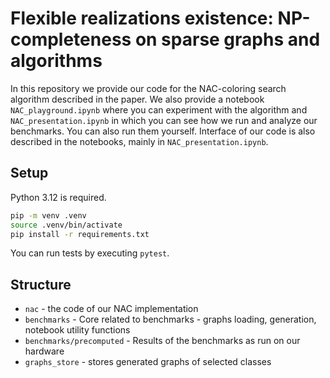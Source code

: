 # Flexible realizations existence: NP-completeness on sparse graphs and algorithms

In this repository we provide our code for the NAC-coloring search algorithm
described in the paper. We also provide a notebook `NAC_playground.ipynb` where
you can experiment with the algorithm and `NAC_presentation.ipynb`
in which you can see how we run and analyze our benchmarks. You can also run them yourself.
Interface of our code is also described in the notebooks, mainly in `NAC_presentation.ipynb`.

## Setup

Python 3.12 is required.

```bash
pip -m venv .venv
source .venv/bin/activate
pip install -r requirements.txt
```

You can run tests by executing `pytest`.

## Structure
- `nac` - the code of our NAC implementation
- `benchmarks` - Core related to benchmarks - graphs loading, generation, notebook utility functions
- `benchmarks/precomputed` - Results of the benchmarks as run on our hardware
- `graphs_store` - stores generated graphs of selected classes
